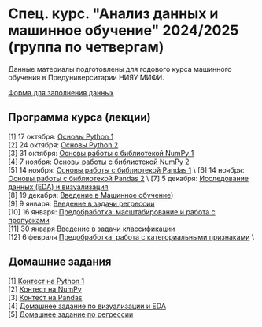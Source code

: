 # Спец. курс. "Анализ данных и машинное обучение" 2024/2025 (группа по четвергам)

Данные материалы подготовлены для годового курса машинного обучения в Предуниверситарии НИЯУ МИФИ. 

[Форма для заполнения данных](https://forms.gle/D3yD9L2FDi1gUN1P8)

## Программа курса (лекции)

[1] 17 октября: [Основы Python 1](https://github.com/Adelaaas/Data_science_basic_24_25_group_2/blob/main/00_%D0%9E%D1%81%D0%BD%D0%BE%D0%B2%D1%8B_Python_1.ipynb) \
[2] 24 октября: [Основы Python 2](https://github.com/Adelaaas/Data_science_basic_24_25_group_2/blob/main/01_%D0%9E%D1%81%D0%BD%D0%BE%D0%B2%D1%8B_Python_2.ipynb) \
[3] 31 октября: [Основы работы с библиотекой NumPy 1](https://github.com/Adelaaas/Data_science_basic_24_25_group_2/blob/main/02_2024_NumPy.ipynb) \
[4] 7 ноября: [Основы работы с библиотекой NumPy 2](https://github.com/Adelaaas/Data_science_basic_24_25_group_2/blob/main/02_2024_NumPy_%E2%84%962.ipynb) \
[5] 14 ноября: [Основы работы с библиотекой Pandas 1](https://github.com/Adelaaas/Data_science_basic_24_25_group_2/blob/main/%D0%92%D0%B2%D0%B5%D0%B4%D0%B5%D0%BD%D0%B8%D0%B5_%D0%B2_Pandas_(%D1%87%D0%B0%D1%81%D1%82%D1%8C_1).ipynb) \
[6] 14 ноября: [Основы работы с библиотекой Pandas 2](https://github.com/Adelaaas/Data_science_basic_24_25_group_2/blob/main/%D0%92%D0%B2%D0%B5%D0%B4%D0%B5%D0%BD%D0%B8%D0%B5_%D0%B2_Pandas_(%D1%87%D0%B0%D1%81%D1%82%D1%8C_2%2C_%D1%80%D0%B0%D0%B1%D0%BE%D1%82%D0%B0_%D1%81_%D1%84%D0%B0%D0%B9%D0%BB%D0%B0%D0%BC%D0%B8).ipynb) \
[7] 5 декабря: [Исследование данных (EDA) и визуализация](https://github.com/Adelaaas/Data_science_basic_24_25_group_2/blob/main/%D0%92%D0%B8%D0%B7%D1%83%D0%B0%D0%BB%D0%B8%D0%B7%D0%B0%D1%86%D0%B8%D1%8F%20EDA.ipynb) \
[8] 19 декабря: [Введение в Машинное обучение](https://github.com/Adelaaas/Data_science_basic_24_25_group_2/tree/main/%D0%92%D0%B2%D0%B5%D0%B4%D0%B5%D0%BD%D0%B8%D0%B5%20%D0%B2%20ML)) \
[9] 9 января: [Введение в задачи регрессии](https://github.com/Adelaaas/Data_science_basic_24_25_group_2/blob/main/%D0%A0%D0%B5%D0%B3%D1%80%D0%B5%D1%81%D1%81%D0%B8%D1%8F_%D0%9B%D0%B8%D0%BD%D0%B5%D0%B9%D0%BD%D0%B0%D1%8F_%D1%80%D0%B5%D0%B3%D1%80%D0%B5%D1%81%D1%81%D0%B8%D1%8F.ipynb) \
[10] 16 января: [Предобработка: масштабирование и работа с пропусками](https://github.com/Adelaaas/Data_science_basic_24_25_group_2/blob/main/%D0%9C%D0%B0%D1%81%D1%88%D1%82%D0%B0%D0%B1%D0%B8%D1%80%D0%BE%D0%B2%D0%B0%D0%BD%D0%B8%D0%B5_%D0%BF%D1%80%D0%B8%D0%B7%D0%BD%D0%B0%D0%BA%D0%BE%D0%B2_%D0%B8_%D1%80%D0%B0%D0%B1%D0%BE%D1%82%D0%B0_%D1%81_%D0%BF%D1%80%D0%BE%D0%BF%D1%83%D1%81%D0%BA%D0%B0%D0%BC%D0%B8.ipynb) \
[11] 30 января [Введение в задачи классификации](https://github.com/Adelaaas/Data_science_basic_24_25_group_2/blob/main/%D0%97%D0%B0%D0%B4%D0%B0%D1%87%D0%B8_%D0%BA%D0%BB%D0%B0%D1%81%D1%81%D0%B8%D1%84%D0%B8%D0%BA%D0%B0%D1%86%D0%B8%D0%B8_%D0%9B%D0%BE%D0%B3%D0%B8%D1%81%D1%82%D0%B8%D1%87%D0%B5%D1%81%D0%BA%D0%B0%D1%8F_%D1%80%D0%B5%D0%B3%D1%80%D0%B5%D1%81%D1%81%D0%B8%D1%8F.ipynb) \
[12] 6 февраля [Предобработка: работа с категориальными признаками](https://github.com/Adelaaas/Data_science_basic_24_25_group_2/blob/main/%D0%A0%D0%B0%D0%B1%D0%BE%D1%82%D0%B0_%D1%81_%D0%BA%D0%B0%D1%82%D0%B5%D0%B3%D0%BE%D1%80%D0%B8%D0%B0%D0%BB%D1%8C%D0%BD%D1%8B%D0%BC%D0%B8_%D0%B4%D0%B0%D0%BD%D0%BD%D1%8B%D0%BC%D0%B8.ipynb) \

## Домашние задания

[1] [Контест на Python 1](https://contest.yandex.ru/contest/69604/enter/?retPage=) \
[2] [Контест на NumPy](https://contest.yandex.ru/contest/70745/enter/?retPage=)\
[3] [Контест на Pandas](https://contest.yandex.ru/contest/71279/enter/?retPage=)\
[4] [Домашнее задание по визуализации и EDA](https://github.com/Adelaaas/Data_science_basic_24_25_group_2/tree/main/home_work_EDA) \
[5] [Домашнее задание по регрессии](https://github.com/Adelaaas/Data_science_basic_24_25_group_2/tree/main/home_work_lin_reg)
